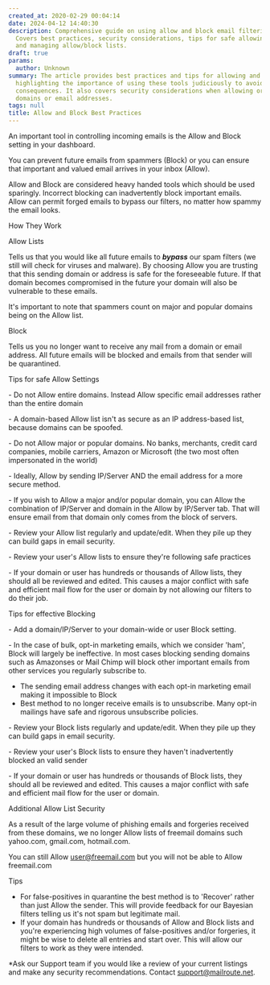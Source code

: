 ```yaml
---
created_at: 2020-02-29 00:04:14
date: 2024-04-12 14:40:30
description: Comprehensive guide on using allow and block email filtering tools effectively.
  Covers best practices, security considerations, tips for safe allowing and blocking,
  and managing allow/block lists.
draft: true
params:
  author: Unknown
summary: The article provides best practices and tips for allowing and blocking emails,
  highlighting the importance of using these tools judiciously to avoid unintended
  consequences. It also covers security considerations when allowing or blocking specific
  domains or email addresses.
tags: null
title: Allow and Block Best Practices
---
```



An important tool in controlling incoming emails is the Allow and Block
setting in your dashboard.

You can prevent future emails from spammers (Block) or you can ensure that
important and valued email arrives in your inbox (Allow).

Allow and Block are considered heavy handed tools which should be used
sparingly. Incorrect blocking can inadvertently block important emails. Allow
can permit forged emails to bypass our filters, no matter how spammy the email
looks.

How They Work

Allow Lists

Tells us that you would like all future emails to **_bypass_** our spam
filters (we still will check for viruses and malware). By choosing Allow you
are trusting that this sending domain or address is safe for the foreseeable
future. If that domain becomes compromised in the future your domain will also
be vulnerable to these emails.

It's important to note that spammers count on major and popular domains being
on the Allow list.

Block

Tells us you no longer want to receive any mail from a domain or email
address. All future emails will be blocked and emails from that sender will be
quarantined.

Tips for safe Allow Settings

\- Do not Allow entire domains. Instead Allow specific email addresses rather
than the entire domain

\- A domain-based Allow list isn't as secure as an IP address-based list,
because domains can be spoofed.

\- Do not Allow major or popular domains. No banks, merchants, credit card
companies, mobile carriers, Amazon or Microsoft (the two most often
impersonated in the world)

\- Ideally, Allow by sending IP/Server AND the email address for a more secure
method.

\- If you wish to Allow a major and/or popular domain, you can Allow the
combination of IP/Server and domain in the Allow by IP/Server tab. That will
ensure email from that domain only comes from the block of servers.

\- Review your Allow list regularly and update/edit. When they pile up they
can build gaps in email security.

\- Review your user's Allow lists to ensure they're following safe practices

\- If your domain or user has hundreds or thousands of Allow lists, they
should all be reviewed and edited. This causes a major conflict with safe and
efficient mail flow for the user or domain by not allowing our filters to do
their job.

Tips for effective Blocking

\- Add a domain/IP/Server to your domain-wide or user Block setting.

\- In the case of bulk, opt-in marketing emails, which we consider 'ham',
Block will largely be ineffective. In most cases blocking sending domains such
as Amazonses or Mail Chimp will block other important emails from other
services you regularly subscribe to.

  * The sending email address changes with each opt-in marketing email making it impossible to Block
  * Best method to no longer receive emails is to unsubscribe. Many opt-in mailings have safe and rigorous unsubscribe policies.

\- Review your Block lists regularly and update/edit. When they pile up they
can build gaps in email security.

\- Review your user's Block lists to ensure they haven't inadvertently blocked
an valid sender

\- If your domain or user has hundreds or thousands of Block lists, they
should all be reviewed and edited. This causes a major conflict with safe and
efficient mail flow for the user or domain.

Additional Allow List Security

As a result of the large volume of phishing emails and forgeries received from
these domains, we no longer Allow lists of freemail domains such yahoo.com,
gmail.com, hotmail.com.

You can still Allow [user@freemail.com](mailto:user@freemail.com) but you will
not be able to Allow freemail.com

Tips

  * For false-positives in quarantine the best method is to 'Recover' rather than just Allow the sender. This will provide feedback for our Bayesian filters telling us it's not spam but legitimate mail.
  * If your domain has hundreds or thousands of Allow and Block lists and you're experiencing high volumes of false-positives and/or forgeries, it might be wise to delete all entries and start over. This will allow our filters to work as they were intended. 

*Ask our Support team if you would like a review of your current listings and make any security recommendations. Contact [support@mailroute.net](mailto:support@mailroute.net).


